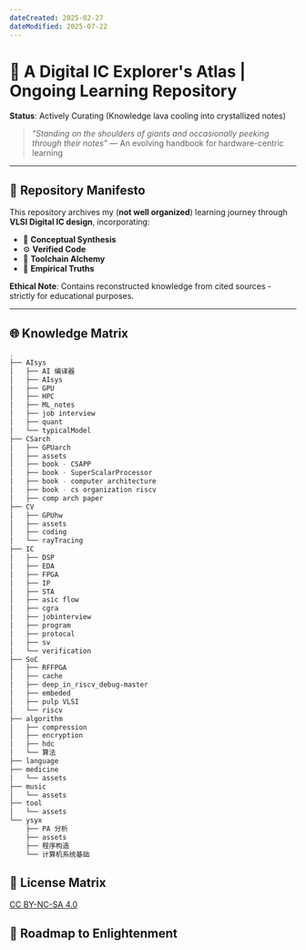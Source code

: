 ```yaml
---
dateCreated: 2025-02-27
dateModified: 2025-07-22
---
```

# 📜 A Digital IC Explorer's Atlas | Ongoing Learning Repository

**Status**: Actively Curating (Knowledge lava cooling into crystallized notes)

> *"Standing on the shoulders of giants and occasionally peeking through their notes"*
> — An evolving handbook for hardware-centric learning

---

## 📜 Repository Manifesto

This repository archives my (**not well organized**) learning journey through **VLSI Digital IC design**, incorporating:

- 🧠 **Conceptual Synthesis**
- ⚙️ **Verified Code**
- 🔗 **Toolchain Alchemy**
- 🚨 **Empirical Truths**

**Ethical Note**: Contains reconstructed knowledge from cited sources - strictly for educational purposes.

---

## 🌐 Knowledge Matrix

```bash
.
├── AIsys
│   ├── AI 编译器
│   ├── AIsys
│   ├── GPU
│   ├── HPC
│   ├── ML_notes
│   ├── job interview
│   ├── quant
│   └── typicalModel
├── CSarch
│   ├── GPUarch
│   ├── assets
│   ├── book - CSAPP
│   ├── book - SuperScalarProcessor
│   ├── book - computer architecture
│   ├── book - cs organization riscv
│   ├── comp arch paper
├── CV
│   ├── GPUhw
│   ├── assets
│   ├── coding
│   └── rayTracing
├── IC
│   ├── DSP
│   ├── EDA
│   ├── FPGA
│   ├── IP
│   ├── STA
│   ├── asic flow
│   ├── cgra
│   ├── jobinterview
│   ├── program
│   ├── protocal
│   ├── sv
│   └── verification
├── SoC
│   ├── RFFPGA
│   ├── cache
│   ├── deep_in_riscv_debug-master
│   ├── embeded
│   ├── pulp VLSI
│   └── riscv
├── algorithm
│   ├── compression
│   ├── encryption
│   ├── hdc
│   └── 算法
├── language
├── medicine
│   └── assets
├── music
│   └── assets
├── tool
│   └── assets
└── ysyx
    ├── PA 分析
    ├── assets
    ├── 程序构造
    └── 计算机系统基础
```

## 🔐 License Matrix

<a href="https://creativecommons.org/licenses/by-nc-sa/4.0/">CC BY-NC-SA 4.0</a>

## 🌟 Roadmap to Enlightenment
